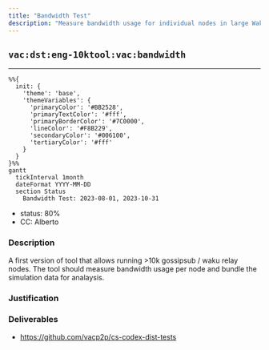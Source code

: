 ```yaml
---
title: "Bandwidth Test"
description: "Measure bandwidth usage for individual nodes in large Waku clusters."
---
```

## `vac:dst:eng-10ktool:vac:bandwidth`
---

```mermaid
%%{ 
  init: { 
    'theme': 'base', 
    'themeVariables': { 
      'primaryColor': '#BB2528', 
      'primaryTextColor': '#fff', 
      'primaryBorderColor': '#7C0000', 
      'lineColor': '#F8B229', 
      'secondaryColor': '#006100', 
      'tertiaryColor': '#fff' 
    } 
  } 
}%%
gantt
  tickInterval 1month
  dateFormat YYYY-MM-DD 
  section Status
    Bandwidth Test: 2023-08-01, 2023-10-31
```

- status: 80%
- CC: Alberto

### Description

A first version of tool that allows running >10k gossipsub / waku relay nodes.
The tool should measure bandwidth usage per node and bundle the simulation data for analaysis.

### Justification


### Deliverables

* https://github.com/vacp2p/cs-codex-dist-tests



